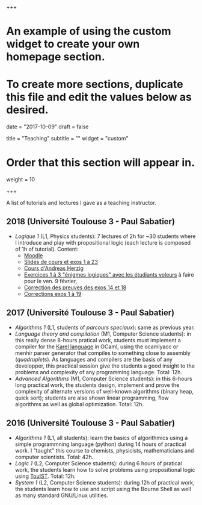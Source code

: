 +++
# An example of using the custom widget to create your own homepage section.
# To create more sections, duplicate this file and edit the values below as desired.

date = "2017-10-09"
draft = false

title = "Teaching"
subtitle = ""
widget = "custom"

# Order that this section will appear in.
weight = 10

+++

A list of tutorials and lectures I gave as a teaching instructor.

## 2018 (Université Toulouse 3 - Paul Sabatier)

- _Logique 1_ (L1, Physics students): 7 lectures of 2h for ~30 students
  where I introduce and play with propositional logic (each lecture is
  composed of 1h of tutorial). Content:
  - [Moodle](http://moodle.univ-tlse3.fr/course/view.php?id=2830)
  - [Slides de cours et exos 1 à 23](https://cloud.irit.fr/index.php/s/emqXmBZtoUW5kVT)
  - [Cours d'Andreas Herzig](https://www.irit.fr/~Andreas.Herzig/C)
  - [Exercices 1 à 3 "énigmes logiques" avec les étudiants voleurs](https://cloud.irit.fr/index.php/s/HU4oQU8VZqX4IRv) à faire pour le ven. 9 février,
  - [Correction des preuves des exos 14 et 18](https://cloud.irit.fr/index.php/s/FA42VbGi7w8CSK9)
  - [Corrections exos 1 à 19](https://cloud.irit.fr/index.php/s/Xp7r8XeoEfcEX0k)

## 2017 (Université Toulouse 3 - Paul Sabatier)

- _Algorithms 1_ (L1, students of _parcours speciaux_): same as previous year.
- _Language theory and compilation_ (M1, Computer Science students): in
  this really dense 8-hours pratical work, students must implement a
  compiler for the [Karel language][karel] in OCaml, using the ocamlyacc or
  menhir parser generator that compiles to something close to assembly
  (_quadruplets_). As languages and compilers are the basis of any
  developper, this practical session give the students a good insight to
  the problems and complexity of any programming language. Total: 12h.
- _Advanced Algorithms_ (M1, Computer Science students): in this 6-hours
  long practical work, the students design, implement and prove the
  complexity of alternate versions of well-known algorithms (binary heap,
  quick sort); students are also shown linear programming, flow algorithms as
  well as global optimization. Total: 12h.

[karel]: https://en.wikipedia.org/wiki/Karel_(programming_language)

## 2016 (Université Toulouse 3 - Paul Sabatier)

- _Algorithms 1_ (L1, all students): learn the basics of
  algorithmics using a simple programmning language (python) during 14
  hours of practical work. I "taught" this course to chemists, physicists,
  mathematicians and computer scientists. Total: 42h.
- _Logic 1_ (L2, Computer Science students): during 6 hours of pratical
  work, the students learn how to solve problems using propositional logic
  using [TouIST](https://www.irit.fr/touist). Total: 12h.
- _System 1_ (L2, Computer Science students): during 12h of practical work,
  the students learn how to use and script using the Bourne Shell as well as
  many standard GNU/Linux utilities.